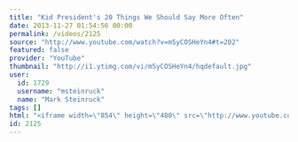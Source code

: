 ```yaml
---
title: "Kid President's 20 Things We Should Say More Often"
date: 2013-11-27 01:54:56 00:00
permalink: /videos/2125
source: "http://www.youtube.com/watch?v=m5yCOSHeYn4#t=202"
featured: false
provider: "YouTube"
thumbnail: "http://i1.ytimg.com/vi/m5yCOSHeYn4/hqdefault.jpg"
user:
  id: 1729
  username: "msteinruck"
  name: "Mark Steinruck"
tags: []
html: "<iframe width=\"854\" height=\"480\" src=\"http://www.youtube.com/embed/m5yCOSHeYn4?wmode=transparent&amp;feature=oembed&amp;start=202\" frameborder=\"0\" allowfullscreen></iframe>"
id: 2125
---
```


